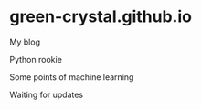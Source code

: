 # green-crystal.github.io
My blog

Python rookie

Some points of machine learning

Waiting for updates

